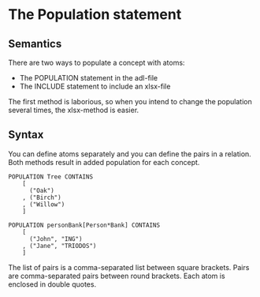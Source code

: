 # The Population statement

## Semantics
There are two ways to populate a concept with atoms: 
* The POPULATION statement in the adl-file
* The INCLUDE statement to include an xlsx-file

The first method is laborious, so when you intend to change the population several times, the xlsx-method is easier. 

## Syntax
You can define atoms separately and you can define the pairs in a relation. Both methods result in added population for each concept. 

```
POPULATION Tree CONTAINS
	[ 
      ("Oak")
	, ("Birch")
    , ("Willow")
	]  
``` 

```
POPULATION personBank[Person*Bank] CONTAINS
	[ 
      ("John", "ING")
	, ("Jane", "TRIODOS")
	]   
```
The list of pairs is a comma-separated list between square brackets. Pairs are comma-separated pairs between round brackets. Each atom is enclosed in double quotes.
